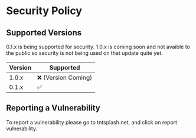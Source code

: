 # Security Policy

## Supported Versions

0.1.x is being supported for security. 1.0.x is coming soon and not avaible to the public so security is not being used on that update quite yet.

| Version | Supported          |
| ------- | ------------------ |
| 1.0.x   | :x: (Version Coming) |
| 0.1.x   | :white_check_mark: |

## Reporting a Vulnerability

To report a vulnerability please go to tntsplash.net, and click on report vulnerability.
